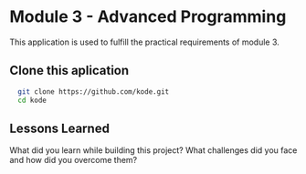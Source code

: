 
# Module 3 - Advanced Programming 

This application is used to fulfill the practical requirements of module 3.


## Clone this aplication

```bash
  git clone https://github.com/kode.git
  cd kode
```
## Lessons Learned

What did you learn while building this project? What challenges did you face and how did you overcome them?

